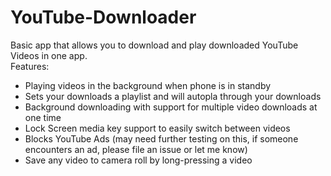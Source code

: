 # YouTube-Downloader

Basic app that allows you to download and play downloaded YouTube Videos in one app.  
Features: 
* Playing videos in the background when phone is in standby
* Sets your downloads a playlist and will autopla through your downloads
* Background downloading with support for multiple video downloads at one time
* Lock Screen media key support to easily switch between videos
* Blocks YouTube Ads (may need further testing on this, if someone encounters an ad, please file an issue or let me know)
* Save any video to camera roll by long-pressing a video

